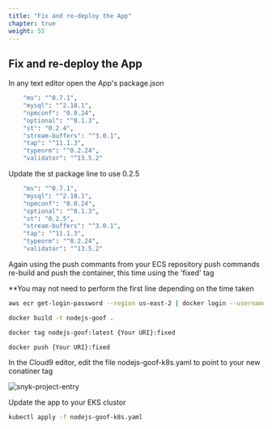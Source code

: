 ```yaml
---
title: "Fix and re-deploy the App"
chapter: true
weight: 55
---
```


## Fix and re-deploy the App

In any text editor open the App's package.json

```bash
    "ms": "^0.7.1",
    "mysql": "^2.18.1",
    "npmconf": "0.0.24",
    "optional": "^0.1.3",
    "st": "0.2.4",
    "stream-buffers": "^3.0.1",
    "tap": "^11.1.3",
    "typeorm": "^0.2.24",
    "validator": "^13.5.2"
```

Update the st package line to use 0.2.5

```bash
    "ms": "^0.7.1",
    "mysql": "^2.18.1",
    "npmconf": "0.0.24",
    "optional": "^0.1.3",
    "st": "0.2.5",
    "stream-buffers": "^3.0.1",
    "tap": "^11.1.3",
    "typeorm": "^0.2.24",
    "validator": "^13.5.2"
```

Again using the push commants from your ECS repository push commands re-build and push the container, this time using the 'fixed' tag

**You may not need to perform the first line depending on the time taken

```bash
aws ecr get-login-password --region us-east-2 | docker login --username AWS --password-stdin {Your URI}

docker build -t nodejs-goof .

docker tag nodejs-goof:latest {Your URI}:fixed

docker push {Your URI}:fixed
```

In the Cloud9 editor, edit the file nodejs-goof-k8s.yaml to point to your new conatiner tag

![snyk-project-entry](/images/editfile-fixed.jpg)


Update the app to your EKS clustor

```bash
kubectl apply -f nodejs-goof-k8s.yaml
```
